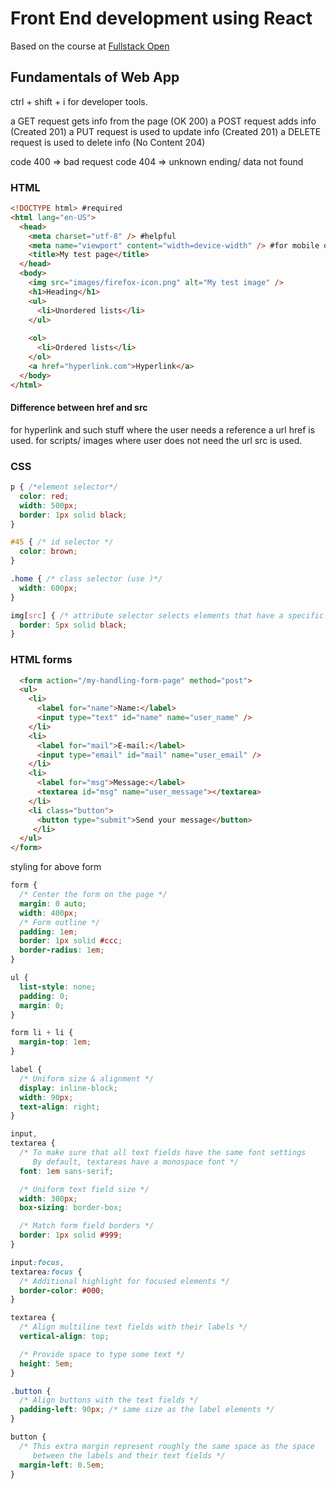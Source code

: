 # Front End development using React
Based on the course at [Fullstack Open](https://fullstackopen.com/en/)





## Fundamentals of Web App

ctrl + shift + i for developer tools.

a GET request gets info from the page (OK 200)
a POST request adds info (Created 201)
a PUT request is used to update info (Created 201)
a DELETE request is used to delete info (No Content 204)

code 400 => bad request
code 404 => unknown ending/ data not found

### HTML

```html
<!DOCTYPE html> #required
<html lang="en-US">
  <head>
    <meta charset="utf-8" /> #helpful
    <meta name="viewport" content="width=device-width" /> #for mobile devices auto resize
    <title>My test page</title>
  </head>
  <body>
    <img src="images/firefox-icon.png" alt="My test image" />
    <h1>Heading</h1>
    <ul>
      <li>Unordered lists</li>
    </ul>
    
    <ol>
      <li>Ordered lists</li>
    </ol>
    <a href="hyperlink.com">Hyperlink</a>
  </body>
</html>
```

#### Difference between href and src
for hyperlink and such stuff where the user needs a reference a url href is used.
for scripts/ images where user does not need the url src is used.

### CSS

```css
p { /*element selector*/
  color: red;
  width: 500px;
  border: 1px solid black;
}

#45 { /* id selector */
  color: brown;
}

.home { /* class selector (use )*/
  width: 600px;
}

img[src] { /* attribute selector selects elements that have a specific attribute (egs src)*/
  border: 5px solid black;
}
```

### HTML forms

```html
  <form action="/my-handling-form-page" method="post">
  <ul>
    <li>
      <label for="name">Name:</label>
      <input type="text" id="name" name="user_name" />
    </li>
    <li>
      <label for="mail">E-mail:</label>
      <input type="email" id="mail" name="user_email" />
    </li>
    <li>
      <label for="msg">Message:</label>
      <textarea id="msg" name="user_message"></textarea>
    </li>
    <li class="button">
      <button type="submit">Send your message</button>
     </li>
  </ul>
</form>
```

styling for above form
```css
form {
  /* Center the form on the page */
  margin: 0 auto;
  width: 400px;
  /* Form outline */
  padding: 1em;
  border: 1px solid #ccc;
  border-radius: 1em;
}

ul {
  list-style: none;
  padding: 0;
  margin: 0;
}

form li + li {
  margin-top: 1em;
}

label {
  /* Uniform size & alignment */
  display: inline-block;
  width: 90px;
  text-align: right;
}

input,
textarea {
  /* To make sure that all text fields have the same font settings
     By default, textareas have a monospace font */
  font: 1em sans-serif;

  /* Uniform text field size */
  width: 300px;
  box-sizing: border-box;

  /* Match form field borders */
  border: 1px solid #999;
}

input:focus,
textarea:focus {
  /* Additional highlight for focused elements */
  border-color: #000;
}

textarea {
  /* Align multiline text fields with their labels */
  vertical-align: top;

  /* Provide space to type some text */
  height: 5em;
}

.button {
  /* Align buttons with the text fields */
  padding-left: 90px; /* same size as the label elements */
}

button {
  /* This extra margin represent roughly the same space as the space
     between the labels and their text fields */
  margin-left: 0.5em;
}
```




